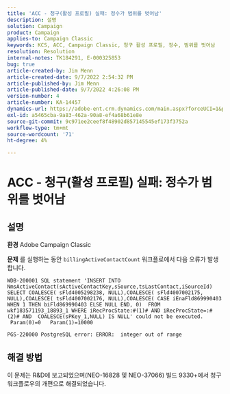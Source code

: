 ```yaml
---
title: 'ACC - 청구(활성 프로필) 실패: 정수가 범위를 벗어남'
description: 설명
solution: Campaign
product: Campaign
applies-to: Campaign Classic
keywords: KCS, ACC, Campaign Classic, 청구 활성 프로필, 정수, 범위를 벗어남
resolution: Resolution
internal-notes: TK184291, E-000325853
bug: true
article-created-by: Jim Menn
article-created-date: 9/7/2022 2:54:32 PM
article-published-by: Jim Menn
article-published-date: 9/7/2022 4:26:08 PM
version-number: 4
article-number: KA-14457
dynamics-url: https://adobe-ent.crm.dynamics.com/main.aspx?forceUCI=1&pagetype=entityrecord&etn=knowledgearticle&id=4147fbf5-bc2e-ed11-9db1-0022480866ad
exl-id: a5465cba-9a83-462a-90a8-ef4a68b61e8e
source-git-commit: 9c971ee2ceef8f48902d857145545ef173f3752a
workflow-type: tm+mt
source-wordcount: '71'
ht-degree: 4%

---
```


# ACC - 청구(활성 프로필) 실패: 정수가 범위를 벗어남

## 설명


<b>환경</b>
Adobe Campaign Classic

<b>문제</b>
를 실행하는 동안 `billingActiveContactCount` 워크플로에서 다음 오류가 발생합니다.


```
WDB-200001 SQL statement 'INSERT INTO NmsActiveContact(sActiveContactKey,sSource,tsLastContact,iSourceId) SELECT COALESCE( sFld4005298238, NULL),COALESCE( sFld4007002175, NULL),COALESCE( tsFld4007002176, NULL),COALESCE( CASE iEnaFld869990403 WHEN 1 THEN biFld869990403 ELSE NULL END, 0)  FROM wkf183571193_18893_1 WHERE iRecProcState:#(1)# AND iRecProcState=:#(2)# AND  COALESCE(sPKey_1,NULL) IS NULL' could not be executed.   Param(0)=0   Param(1)=10000

PGS-220000 PostgreSQL error: ERROR:  integer out of range
```



## 해결 방법


이 문제는 R&amp;D에 보고되었으며(NEO-16828 및 NEO-37066) 빌드 9330+에서 청구 워크플로우의 개편으로 해결되었습니다.
